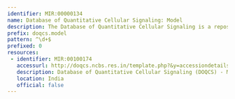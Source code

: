 ```yaml
---
identifier: MIR:00000134
name: Database of Quantitative Cellular Signaling: Model
description: The Database of Quantitative Cellular Signaling is a repository of models of signaling pathways. It includes reaction schemes, concentrations, rate constants, as well as annotations on the models. The database provides a range of search, navigation, and comparison functions. This datatype provides access to specific models.
prefix: doqcs.model
pattern: ^\d+$
prefixed: 0
resources:
 - identifier: MIR:00100174
   accessurl: http://doqcs.ncbs.res.in/template.php?&y=accessiondetails&an=
   description: Database of Quantitative Cellular Signaling (DOQCS) - Model Access
   location: India
   official: false
---
```


